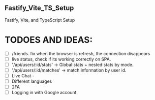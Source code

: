 ## Fastify_Vite_TS_Setup
Fastify, Vite, and TypeScript Setup


# TODOES AND IDEAS:
- [ ] /friends. fix when the browser is refresh, the connection disappears
- [ ] live status, check if its working correctly on SPA.
- [ ] '/api/users/:id/stats' -> Global stats + nested stats by mode.
- [ ] '/api/users/:id/matches' -> match information by user id.
- [ ] Live Chat -
- [ ] Different languages
- [ ] 2FA
- [ ] Logging in with Google account
